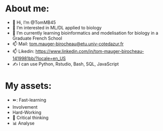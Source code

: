 # About me:
- 👋 Hi, I’m @TomMB45 
- 👀 I’m interested in ML/DL applied to biology
- 🌱 I’m currently learning bioinformatics and modelisation for biology in a Graduate French School 
- 📫 Mail: tom.mauger-birocheau@etu.univ-cotedazur.fr 
- 📫 Likedin: https://www.linkedin.com/in/tom-mauger-birocheau-1419981bb/?locale=en_US 
- ✍️ I can use Python, Rstudio, Bash, SQL, JavaScript

# My assets:
- ⏩: Fast-learning 
- Involvement 
- Hard-Working 
- 🤔 Critical thinking
- 📊 Analyse 
<!---
TomMB45/TomMB45 is a ✨ special ✨ repository because its `README.md` (this file) appears on your GitHub profile.
You can click the Preview link to take a look at your changes.
--->
